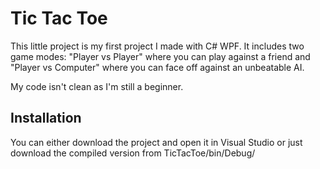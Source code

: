 # Tic Tac Toe

This little project is my first project I made with C# WPF. It includes two game modes: "Player vs Player" where you can play against a friend and "Player vs Computer" where you can face off against an unbeatable AI.

My code isn't clean as I'm still a beginner.
## Installation

You can either download the project and open it in Visual Studio or just download the compiled version from TicTacToe/bin/Debug/


    
